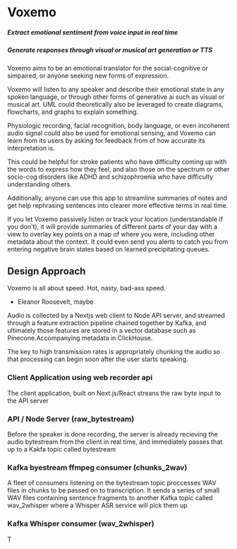 # Voxemo

##### Extract emotional sentiment from voice input in real time

##### Generate responses through visual or musical art generation or TTS


Voxemo aims to be an emotional translator for the social-cognitive or simpaired, or anyone seeking new forms of expression.


Voxemo will listen to any speaker and describe their emotional state in any spoken language, or through other forms of generative ai such as visual or musical art. UML could theoretically also be leveraged to create diagrams, flowcharts, and graphs to explain something.

Physiologic recording, facial recognition, body language, or even incoherent audio signal could also be used for emotional sensing, and Voxemo can learn from its users by asking for feedback from of how accurate its interpretation is.

This could be helpful for stroke patients who have difficulty coming up with the words to express how they feel, and also those on the spectrum or other socio-cog disorders like ADHD and schizophroenia who have difficulty understanding others. 

Additionally, anyone can use this app to streamline summaries of notes and get help rephrasing sentences into clearer more effective terms in real time.

If you let Voxemo passively listen or track your location (understandable if you don't), it will provide summaries of different parts of your day with a view to overlay key points on a map of where you were, including other metadata about the context. It could even send you alerts to catch you from entering negative brain states based on learned precipitating queues. 


## Design Approach

Voxemo is all about speed. Hot, nasty, bad-ass speed.
- Eleanor Roosevelt, maybe

Audio is collected by a Nextjs web client to Node API server, and streamed through a feature extraction pipeline chained together by Kafka, and ultimately those features are stored in a vector database such as Pinecone.Accompanying metadata in ClickHouse.

The key to high transmission rates is appropriately chunking the audio so that processing can begin soon after the user starts speaking. 


### Client Application using web recorder api
The client application, built on Next.js/React streans the raw byte input to the API server

### API / Node Server (raw_bytestream)
Before the speaker is done recording, the server is already recieving the audio bytestream from the client in real time, and immediately passes that up to a Kakfa topic called bytestream

### Kafka byestream ffmpeg consumer (chunks_2wav)
A fleet of consumers listening on the bytestream topic proccesses WAV files in chunks to be passed on to transcription. It sends a series of small WAV files containing sentence fragments to another Kafka topic called wav_2whisper where a Whisper ASR service will pick them up

### Kafka Whisper consumer (wav_2whisper)
T


